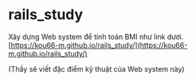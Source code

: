 # rails_study

Xây dựng Web system để tính toán BMI như link dươi.  
[https://kou66-m.github.io/rails_study/](https://kou66-m.github.io/rails_study/)

(Thầy sẽ viết đặc điểm kỹ thuật của Web system này)